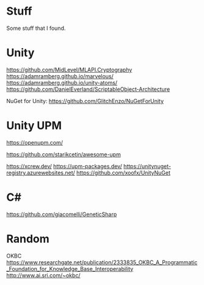 # Stuff
Some stuff that I found.

# Unity
https://github.com/MidLevel/MLAPI.Cryptography
https://adamramberg.github.io/marvelous/
https://adamramberg.github.io/unity-atoms/
https://github.com/DanielEverland/ScriptableObject-Architecture

NuGet for Unity: https://github.com/GlitchEnzo/NuGetForUnity

# Unity UPM
https://openupm.com/

https://github.com/starikcetin/awesome-upm

https://xcrew.dev/
https://upm-packages.dev/
https://unitynuget-registry.azurewebsites.net/
https://github.com/xoofx/UnityNuGet

# C#

https://github.com/giacomelli/GeneticSharp

# Random

OKBC
https://www.researchgate.net/publication/2333835_OKBC_A_Programmatic_Foundation_for_Knowledge_Base_Interoperability
http://www.ai.sri.com/~okbc/

